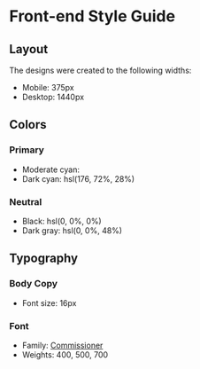 # Front-end Style Guide

## Layout

The designs were created to the following widths:

- Mobile: 375px
- Desktop: 1440px

## Colors

### Primary

- Moderate cyan: 
- Dark cyan: hsl(176, 72%, 28%)

### Neutral

- Black: hsl(0, 0%, 0%)
- Dark gray: hsl(0, 0%, 48%)

## Typography

### Body Copy

- Font size: 16px

### Font

- Family: [Commissioner](https://fonts.google.com/specimen/Commissioner)
- Weights: 400, 500, 700
